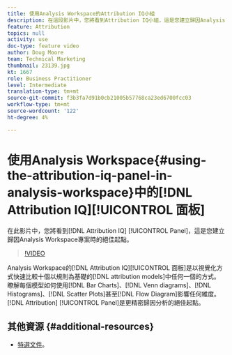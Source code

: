 ```yaml
---
title: 使用Analysis Workspace的Attribution IQ小組
description: 在這段影片中，您將看到Attribution IQ小組，這是您建立歸因Analysis Workspace專案時的絕佳起點。
feature: Attribution
topics: null
activity: use
doc-type: feature video
author: Doug Moore
team: Technical Marketing
thumbnail: 23139.jpg
kt: 1667
role: Business Practitioner
level: Intermediate
translation-type: tm+mt
source-git-commit: f3b3fa7d91b0cb21005b57768ca23ed6700fcc03
workflow-type: tm+mt
source-wordcount: '122'
ht-degree: 4%

---
```



# 使用Analysis Workspace{#using-the-attribution-iq-panel-in-analysis-workspace}中的[!DNL Attribution IQ][!UICONTROL 面板]

在此影片中，您將看到[!DNL Attribution IQ] [!UICONTROL  Panel]，這是您建立歸因Analysis Workspace專案時的絕佳起點。

>[!VIDEO](https://video.tv.adobe.com/v/23139/?quality=12)

Analysis Workspace的[!DNL Attribution IQ][!UICONTROL 面板]是以視覺化方式快速比較十個以規則為基礎的[!DNL attribution models]中任何一個的方式。 瞭解每個模型如何使用[!DNL Bar Charts]、[!DNL Venn diagrams]、[!DNL Histograms]、[!DNL Scatter Plots]甚至[!DNL Flow Diagram]影響任何維度。 [!DNL Attribution] [!UICONTROL Panel]是更精密歸因分析的絕佳起點。

## 其他資源 {#additional-resources}

* [特選文件](https://marketing.adobe.com/resources/help/en_US/analytics/analysis-workspace/use_attribution_iq.html)。
